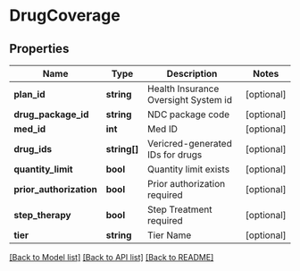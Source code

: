 # DrugCoverage

## Properties
Name | Type | Description | Notes
------------ | ------------- | ------------- | -------------
**plan_id** | **string** | Health Insurance Oversight System id | [optional] 
**drug_package_id** | **string** | NDC package code | [optional] 
**med_id** | **int** | Med ID | [optional] 
**drug_ids** | **string[]** | Vericred-generated IDs for drugs | [optional] 
**quantity_limit** | **bool** | Quantity limit exists | [optional] 
**prior_authorization** | **bool** | Prior authorization required | [optional] 
**step_therapy** | **bool** | Step Treatment required | [optional] 
**tier** | **string** | Tier Name | [optional] 

[[Back to Model list]](../README.md#documentation-for-models) [[Back to API list]](../README.md#documentation-for-api-endpoints) [[Back to README]](../README.md)


